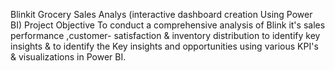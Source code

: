 Blinkit Grocery Sales Analys (interactive dashboard creation Using Power BI)
Project Objective 
To conduct a comprehensive analysis of Blink it's sales performance ,customer- satisfaction & inventory distribution to identify key insights & to identify the Key insights and opportunities using various KPI's & visualizations in Power BI.

